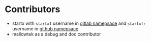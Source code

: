 # Contributors

- startx with `startx1` username in [gitlab namepsace](https://gitlab.com/startx1) and `startxfr` username in [github namepsace](https://github.com/startxfr)
- mallowtek as a debug and doc contributor
